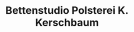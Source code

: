 ---
title: "Bettenstudio Polsterei K. Kerschbaum"
url: /leoben/bettenstudio-polsterei-k-kerschbaum/
shop: Möbel
---